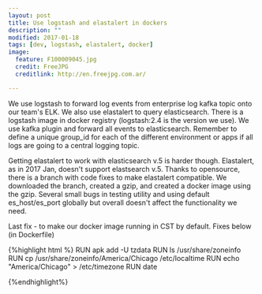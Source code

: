 ```yaml
---
layout: post
title: Use logstash and elastalert in dockers
description: ""
modified: 2017-01-18
tags: [dev, logstash, elastalert, docker]
image:
  feature: F100009045.jpg
  credit: FreeJPG
  creditlink: http://en.freejpg.com.ar/

---
```

  We use logstash to forward log events from enterprise log kafka topic onto our team's ELK.  We also use elastalert to query elasticsearch.
  There is a logstash image in docker registry (logstash:2.4 is the version we use).  We use kafka plugin and forward all events to elasticsearch.  Remember to define a unique group_id for each of the different environment or apps if all logs are going to a central logging topic.

  Getting elastalert to work with elasticsearch v.5 is harder though.  Elastalert, as in 2017 Jan, doesn't support elastsearch v.5.  Thanks to opensource, there is a branch with code fixes to make elastalert compatible.  We downloaded the branch, created a gzip, and created a docker image using the gzip.  Several small bugs in testing utility and using default es_host/es_port globally but overall doesn't affect the functionality we need.

  Last fix - to make our docker image running in CST by default.  Fixes below (in Dockerfile)

  {%highlight html %}
  RUN apk add -U tzdata
  RUN ls /usr/share/zoneinfo
  RUN cp /usr/share/zoneinfo/America/Chicago /etc/localtime
  RUN echo "America/Chicago" >  /etc/timezone
  RUN date

  {%endhighlight%}
